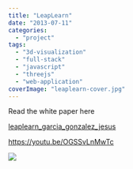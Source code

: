```yaml
---
title: "LeapLearn"
date: "2013-07-11"
categories: 
  - "project"
tags: 
  - "3d-visualization"
  - "full-stack"
  - "javascript"
  - "threejs"
  - "web-application"
coverImage: "leaplearn-cover.jpg"
---
```


Read the white paper here

[leaplearn\_garcia\_gonzalez\_jesus](https://new.ctwhome.com/wp-content/uploads/2023/07/leaplearn_garcia_gonzalez_jesus.pdf)[](https://new.ctwhome.com/wp-content/uploads/2023/07/leaplearn_garcia_gonzalez_jesus.pdf)

https://youtu.be/OGSSvLnMwTc

![](images/Foreground-571x1024.webp)
